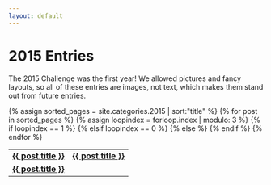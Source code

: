 ```yaml
---
layout: default
---
```

# 2015 Entries

The 2015 Challenge was the first year! We allowed pictures and fancy layouts, so all of these entries are images, not text, which makes them stand out from future entries.

<table>
{% assign sorted_pages = site.categories.2015 | sort:"title" %}
  {% for post in sorted_pages %}
  {% assign loopindex = forloop.index | modulo: 3 %}
  {% if loopindex == 1 %}
    <tr><td id="centeredText">
      <strong><a href="{{ post.url }}">{{ post.title }}</a></strong>
    </td>
  {% elsif loopindex == 0 %}
    <td id="centeredText">
      <strong><a href="{{ post.url }}">{{ post.title }}</a></strong>
    </td></tr>
  {% else %}
    <td id="centeredText">
      <strong><a href="{{ post.url }}">{{ post.title }}</a></strong>
    </td>
  {% endif %}
 {% endfor %}
</table>
